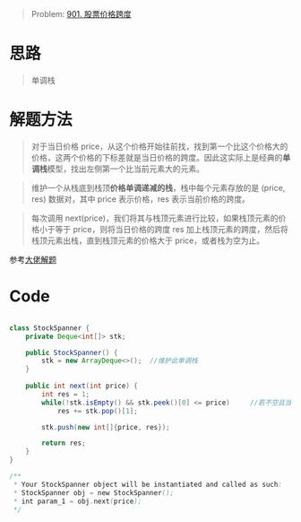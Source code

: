 > Problem: [901. 股票价格跨度](https://leetcode.cn/problems/online-stock-span/description/)


# 思路
> 单调栈

# 解题方法
> 对于当日价格 price，从这个价格开始往前找，找到第一个比这个价格大的价格，这两个价格的下标差就是当日价格的跨度。因此这实际上是经典的**单调栈**模型，找出左侧第一个比当前元素大的元素。

> 维护一个从栈底到栈顶**价格单调递减的栈**，栈中每个元素存放的是 (price, res) 数据对，其中 price 表示价格，res 表示当前价格的跨度。

>每次调用 next(price)，我们将其与栈顶元素进行比较，如果栈顶元素的价格小于等于 price，则将当日价格的跨度 res 加上栈顶元素的跨度，然后将栈顶元素出栈，直到栈顶元素的价格大于 price，或者栈为空为止。

参考[大佬解题](https://leetcode.cn/problems/online-stock-span/solutions/1909858/by-lcbin-cfcm/)


# Code
```Java

class StockSpanner {
    private Deque<int[]> stk;

    public StockSpanner() {
        stk = new ArrayDeque<>();  //维护此单调栈
    }
    
    public int next(int price) {
        int res = 1;
        while(!stk.isEmpty() && stk.peek()[0] <= price)     //若不空且当前价格更高，弹出栈顶并相加
            res += stk.pop()[1];

        stk.push(new int[]{price, res});

        return res;
    }
}

/**
 * Your StockSpanner object will be instantiated and called as such:
 * StockSpanner obj = new StockSpanner();
 * int param_1 = obj.next(price);
 */
```
